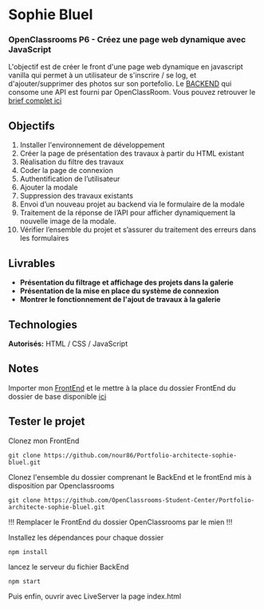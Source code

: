 # Sophie Bluel
### OpenClassrooms P6 - Créez une page web dynamique avec JavaScript

L'objectif est de créer le front d'une page web dynamique en javascript vanilla qui permet à un utilisateur de s'inscrire / se log, et d'ajouter/supprimer des photos sur son portefolio. Le [BACKEND](https://github.com/OpenClassrooms-Student-Center/Portfolio-architecte-sophie-bluel.git) qui consome une API est fourni par OpenClassRoom.
Vous pouvez retrouver le [brief complet ici](https://course.oc-static.com/projects/D%C3%A9veloppeur+Web/IW_P6+JS+page+dynamique/Etapes+cles+P6+Integrateur+Web.pdf)


## Objectifs

1. Installer l'environnement de développement
2. Créer la page de présentation des travaux à partir du HTML existant
3. Réalisation du filtre des travaux
4. Coder la page de connexion
5. Authentification de l’utilisateur
6. Ajouter la modale
7. Suppression des travaux existants
8. Envoi d’un nouveau projet au backend via le formulaire de la modale
9. Traitement de la réponse de l’API pour afficher dynamiquement la nouvelle image de la modale.
10. Vérifier l’ensemble du projet et s’assurer du traitement des erreurs dans les formulaires

## Livrables

- **Présentation du filtrage et affichage des projets dans la galerie**
- **Présentation de la mise en place du système de connexion**
- **Montrer le fonctionnement de l'ajout de travaux à la galerie**

## Technologies

**Autorisés:** HTML / CSS / JavaScript

## Notes

Importer mon [FrontEnd](https://github.com/nour86/Portfolio-architecte-sophie-bluel.git) et le mettre à la place du dossier FrontEnd du dossier de base disponible [ici](https://github.com/OpenClassrooms-Student-Center/Portfolio-architecte-sophie-bluel.git)

## Tester le projet

Clonez mon FrontEnd
```terminal
git clone https://github.com/nour86/Portfolio-architecte-sophie-bluel.git
```
Clonez l'ensemble du dossier comprenant le BackEnd et le frontEnd mis à disposition par Openclassrooms
```terminal
git clone https://github.com/OpenClassrooms-Student-Center/Portfolio-architecte-sophie-bluel.git
```

 !!! Remplacer le FrontEnd du dossier OpenClassrooms par le mien !!!

Installez les dépendances pour chaque dossier
```terminal
npm install
```
lancez le serveur du fichier BackEnd
```terminal
npm start
```
Puis enfin, ouvrir avec LiveServer la page index.html

